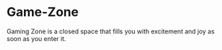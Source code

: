 # Game-Zone
Gaming Zone is a closed space that fills you with excitement and joy as soon as you enter it.

